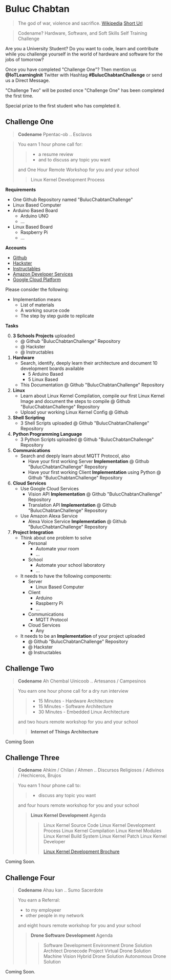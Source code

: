 # Buluc Chabtan

> The god of war, violence and sacrifice. [Wikipedia](https://en.wikipedia.org/wiki/List_of_Maya_gods_and_supernatural_beings) [Short Url](https://goo.gl/EaHYCN)

> Codename? Hardware, Software, and Soft Skills Self Training Challenge

Are you a University Student? Do you want to code, learn and contribute while you challenge yourself in the world of hardware and software for the jobs of tomorrow?

Once you have completed "Challenge One"? Then mention us __@IoTLearningInit__ Twitter with Hashtag __#BulucChabtanChallenge__ or send us a Direct Message.

"Challenge Two" will be posted once "Challenge One" has been completed the first time.

Special prize to the first student who has completed it.

## Challenge One

> __Codename__ Ppentac-ob .. Esclavos

> You earn 1 hour phone call for:
> > - a resume review
> > - and to discuss any topic you want
>
> and One Hour Remote Workshop for you and your school
> > Linux Kernel Development Process

__Requirements__

- One Github Repository named "BulucChabtanChallenge"
- Linux Based Computer
- Arduino Based Board
  - Arduino UNO
  - ...
- Linux Based Board
  - Raspberry Pi
  - ...

__Accounts__

- [Github](https://github.com/)
- [Hackster](https://www.hackster.io/)
- [Instructables](http://www.instructables.com/)
- [Amazon Developer Services](https://developer.amazon.com/)
- [Google Cloud Platform](https://cloud.google.com/)

Please consider the following:

- Implementation means
  - List of materials
  - A working source code
  - The step by step guide to replicate

__Tasks__

0. __3 Schools Projects__ uploaded
   - @ Github "BulucChabtanChallenge" Repository
   - @ Hackster
   - @ Instructables
1. __Hardware__
   - Search, identify, deeply learn their architecture and document 10 development boards available
     - 5 Arduino Based
     - 5 Linux Based
   - This Documentation @ Github "BulucChabtanChallenge" Repository
2. __Linux__
   - Learn about Linux Kernel Compilation, compile our first Linux Kernel Image and document the steps to compile @ Github "BulucChabtanChallenge" Repository
   - Upload your working Linux Kernel Config @ Github
3. __Shell Scripting__
   - 3 Shell Scripts uploaded @ Github "BulucChabtanChallenge" Repository
4. __Python Programming Language__
   - 3 Python Scripts uploaded @ Github "BulucChabtanChallenge" Repository
5. __Communications__
   - Search and deeply learn about MQTT Protocol, also
     - Have your first working Server __Implementation__ @ Github "BulucChabtanChallenge" Repository
     - Have your first working Client __Implementation__ using Python @ Github "BulucChabtanChallenge" Repository
6. __Cloud Services__
   - Use Google Cloud Services
     - Vision API __Implementation__ @ Github "BulucChabtanChallenge" Repository
     - Translation API __Implementation__ @ Github "BulucChabtanChallenge" Repository
   - Use Amazon Alexa Service
     - Alexa Voice Service __Implementation__ @ Github "BulucChabtanChallenge" Repository
7. __Project Integration__
   - Think about one problem to solve
     - Personal
       - Automate your room
       - ...
     - School
       - Automate your school laboratory
       - ...
   - It needs to have the following components:
     - Server
       - Linux Based Computer
     - Client
       - Arduino
       - Raspberry Pi
       - ...
     - Communications
       - MQTT Protocol
     - Cloud Services
       - Any
   - It needs to be an __Implementation__ of your project uploaded
     - @ Github "BulucChabtanChallenge" Repository
     - @ Hackster
     - @ Instructables

## Challenge Two

> __Codename__ Ah Chembal Uinicoob .. Artesanos / Campesinos

> You earn one hour phone call for a dry run interview
> > - 15 Minutes - Hardware Architecture
> > - 15 Minutes - Software Architecture
> > - 30 Minutes - Embedded Linux Architecture
>
> and two hours remote workshop for you and your school
> >  __Internet of Things Architecture__

Coming Soon

## Challenge Three

> __Codename__ Ahkim / Chilan / Ahmen .. Discursos Religiosos / Adivinos / Hechiceros, Brujos

> You earn 1 hour phone call to:
> > - discuss any topic you want
>
> and four hours remote workshop for you and your school
> > __Linux Kernel Development__
> > Agenda
> > > Linux Kernel Source Code
> > > Linux Kernel Development Process
> > > Linux Kernel Compilation
> > > Linux Kernel Modules
> > > Linux Kernel Build System
> > > Linux Kernel Patch
> > > Linux Kernel Developer
> > > 
> > > [Linux Kernel Development Brochure](https://goo.gl/AzK8Q2)

Coming Soon.

## Challenge Four

> __Codename__ Ahau kan .. Sumo Sacerdote

> You earn a Referral:
> - to my employeer
> - other people in my network
> 
> and eight hours remote workshop for you and your school
> > __Drone Software Development__
> > Agenda
> > > Software Development Environment
> > > Drone Solution Architect
> > > Dronecode Project
> > > Virtual Drone Solution
> > > Machine Vision
> > > Hybrid Drone Solution
> > > Autonomous Drone Solution


Coming Soon.
